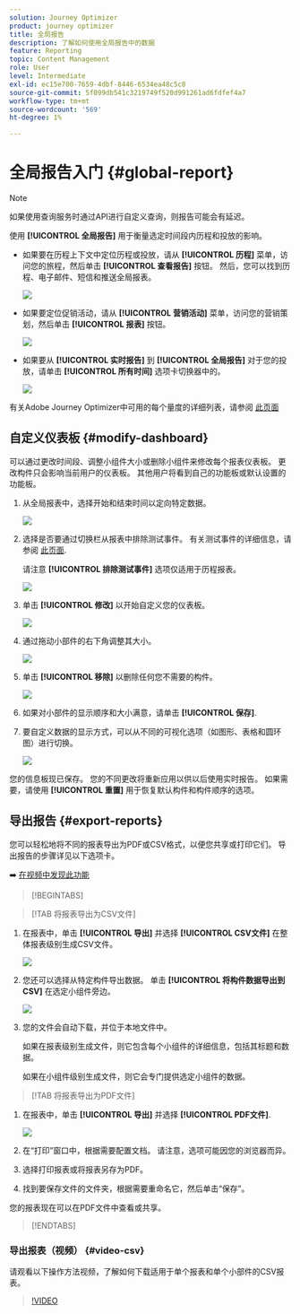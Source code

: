 ```yaml
---
solution: Journey Optimizer
product: journey optimizer
title: 全局报告
description: 了解如何使用全局报告中的数据
feature: Reporting
topic: Content Management
role: User
level: Intermediate
exl-id: ec15e700-7659-4dbf-8446-6534ea48c5c8
source-git-commit: 5f099db541c3219749f520d991261ad6fdfef4a7
workflow-type: tm+mt
source-wordcount: '569'
ht-degree: 1%

---
```


# 全局报告入门 {#global-report}

>[!NOTE]
>
> 如果使用查询服务时通过API进行自定义查询，则报告可能会有延迟。

使用 **[!UICONTROL 全局报告]** 用于衡量选定时间段内历程和投放的影响。

* 如果要在历程上下文中定位历程或投放，请从 **[!UICONTROL 历程]** 菜单，访问您的旅程，然后单击 **[!UICONTROL 查看报告]** 按钮。 然后，您可以找到历程、电子邮件、短信和推送全局报表。

  ![](assets/report_journey.png)

* 如果要定位促销活动，请从 **[!UICONTROL 营销活动]** 菜单，访问您的营销策划，然后单击 **[!UICONTROL 报表]** 按钮。

  ![](assets/report_campaign.png)

* 如果要从 **[!UICONTROL 实时报告]** 到 **[!UICONTROL 全局报告]** 对于您的投放，请单击 **[!UICONTROL 所有时间]** 选项卡切换器中的。

  ![](assets/report_5.png)

有关Adobe Journey Optimizer中可用的每个量度的详细列表，请参阅 [此页面](#list-of-components-global)

## 自定义仪表板 {#modify-dashboard}

可以通过更改时间段、调整小组件大小或删除小组件来修改每个报表仪表板。 更改构件只会影响当前用户的仪表板。 其他用户将看到自己的功能板或默认设置的功能板。

1. 从全局报表中，选择开始和结束时间以定向特定数据。

   ![](assets/report_modify_1.png)

1. 选择是否要通过切换栏从报表中排除测试事件。 有关测试事件的详细信息，请参阅 [此页面](../building-journeys/testing-the-journey.md).

   请注意 **[!UICONTROL 排除测试事件]** 选项仅适用于历程报表。

   ![](assets/report_modify_2.png)

1. 单击 **[!UICONTROL 修改]** 以开始自定义您的仪表板。

   ![](assets/report_modify_3.png)

1. 通过拖动小部件的右下角调整其大小。

   ![](assets/report_modify_4.png)

1. 单击 **[!UICONTROL 移除]** 以删除任何您不需要的构件。

   ![](assets/report_modify_5.png)

1. 如果对小部件的显示顺序和大小满意，请单击 **[!UICONTROL 保存]**.

1. 要自定义数据的显示方式，可以从不同的可视化选项（如图形、表格和圆环图）进行切换。

   ![](assets/report_modify_10.png)

您的信息板现已保存。 您的不同更改将重新应用以供以后使用实时报告。 如果需要，请使用 **[!UICONTROL 重置]** 用于恢复默认构件和构件顺序的选项。

## 导出报告 {#export-reports}

您可以轻松地将不同的报表导出为PDF或CSV格式，以便您共享或打印它们。 导出报告的步骤详见以下选项卡。

➡️ [在视频中发现此功能](#video-csv)


>[!BEGINTABS]

>[!TAB 将报表导出为CSV文件]

1. 在报表中，单击 **[!UICONTROL 导出]** 并选择 **[!UICONTROL CSV文件]** 在整体报表级别生成CSV文件。

   ![](assets/export_1.png)

1. 您还可以选择从特定构件导出数据。 单击 **[!UICONTROL 将构件数据导出到CSV]** 在选定小组件旁边。

   ![](assets/export_3.png)

1. 您的文件会自动下载，并位于本地文件中。

   如果在报表级别生成文件，则它包含每个小组件的详细信息，包括其标题和数据。

   如果在小组件级别生成文件，则它会专门提供选定小组件的数据。

>[!TAB 将报表导出为PDF文件]

1. 在报表中，单击 **[!UICONTROL 导出]** 并选择 **[!UICONTROL PDF文件]**.

   ![](assets/export_2.png)

1. 在“打印”窗口中，根据需要配置文档。 请注意，选项可能因您的浏览器而异。

1. 选择打印报表或将报表另存为PDF。

1. 找到要保存文件的文件夹，根据需要重命名它，然后单击“保存”。

您的报表现在可以在PDF文件中查看或共享。



>[!ENDTABS]


### 导出报表（视频） {#video-csv}

请观看以下操作方法视频，了解如何下载适用于单个报表和单个小部件的CSV报表。

>[!VIDEO](https://video.tv.adobe.com/v/3424603?quality=12)


